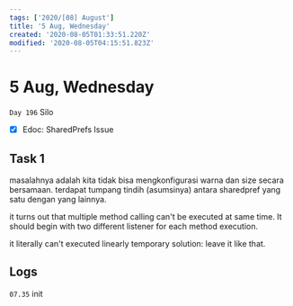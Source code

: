 ```yaml
---
tags: ['2020/[08] August']
title: '5 Aug, Wednesday'
created: '2020-08-05T01:33:51.220Z'
modified: '2020-08-05T04:15:51.823Z'
---
```


# 5 Aug, Wednesday

`Day 196` Silo

- [x] Edoc: SharedPrefs Issue

## Task 1
masalahnya adalah kita tidak bisa mengkonfigurasi warna dan size secara bersamaan. terdapat tumpang tindih (asumsinya) antara sharedpref yang satu dengan yang lainnya. 

it turns out that multiple method calling can't be executed at same time. It should begin with two different listener for each method execution.

it literally can't executed linearly
temporary solution: leave it like that.



## Logs
`07.35` init
